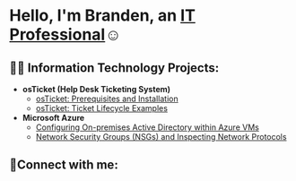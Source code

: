 <h1>Hello, I'm Branden, an <a href="(https://www.linkedin.com/in/brandenwkim/)">IT Professional</a>☺</h1>

<h2>👨‍💻 Information Technology Projects:</h2>

- <b>osTicket (Help Desk Ticketing System)</b>
  - [osTicket: Prerequisites and Installation](https://github.com/BrandenTheAnalyst/osticketprereqs/blob/main/README.md)
  - [osTicket: Ticket Lifecycle Examples](https://github.com/BrandenTheAnalyst/ticket-lifecycle/blob/main/README.md)
- <b>Microsoft Azure</b>
  - [Configuring On-premises Active Directory within Azure VMs](https://github.com/BrandenTheAnalyst/configure-ad/blob/main/README.md)
  - [Network Security Groups (NSGs) and Inspecting Network Protocols](https://github.com/BrandenTheAnalyst/azure-network-protocols/blob/main/README.md)

<h2>🤳Connect with me:</h2>


[linkedin]: https://www.linkedin.com/in/brandenwkim/
